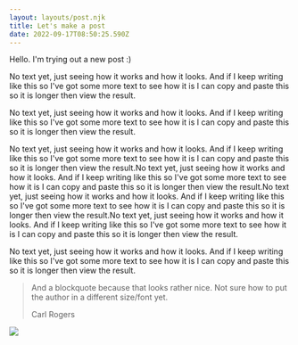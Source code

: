 ```yaml
---
layout: layouts/post.njk
title: Let's make a post
date: 2022-09-17T08:50:25.590Z
---
```

H﻿ello. I'm trying out a new post :)

N﻿o text yet, just seeing how it works and how it looks. And if I keep writing like this so I've got some more text to see how it is I can copy and paste this so it is longer then view the result.

N﻿o text yet, just seeing how it works and how it looks. And if I keep writing like this so I've got some more text to see how it is I can copy and paste this so it is longer then view the result.

N﻿o text yet, just seeing how it works and how it looks. And if I keep writing like this so I've got some more text to see how it is I can copy and paste this so it is longer then view the result.N﻿o text yet, just seeing how it works and how it looks. And if I keep writing like this so I've got some more text to see how it is I can copy and paste this so it is longer then view the result.N﻿o text yet, just seeing how it works and how it looks. And if I keep writing like this so I've got some more text to see how it is I can copy and paste this so it is longer then view the result.N﻿o text yet, just seeing how it works and how it looks. And if I keep writing like this so I've got some more text to see how it is I can copy and paste this so it is longer then view the result.

N﻿o text yet, just seeing how it works and how it looks. And if I keep writing like this so I've got some more text to see how it is I can copy and paste this so it is longer then view the result.

> A﻿nd a blockquote because that looks rather nice. Not sure how to put the author in a different size/font yet. 
>
> C﻿arl Rogers

![](/images/aaron-burden-265916-unsplash.jpg)